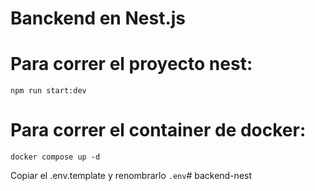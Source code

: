 
# Banckend en Nest.js
# Para correr el proyecto nest:
    npm run start:dev

# Para correr el container de docker:
    docker compose up -d


Copiar el .env.template y renombrarlo ```.env```# backend-nest
